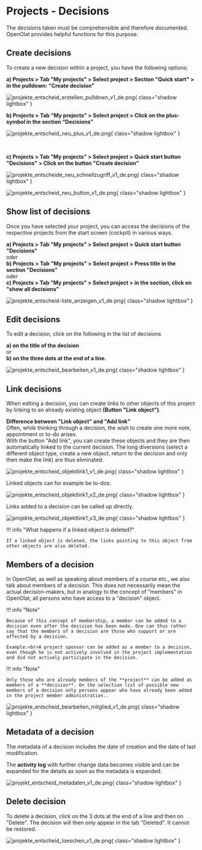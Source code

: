 # Projects - Decisions


The decisions taken must be comprehensible and therefore documented. OpenOlat provides helpful functions for this purpose.

## Create decisions

To create a new decision within a project, you have the following options:

**a) Projects > Tab "My projects" > Select project > Section "Quick start" > in the pulldown: "Create decision"**

![projekte_entscheid_erstellen_pulldown_v1_de.png](assets/projekte_entscheid_erstellen_pulldown_v1_de.png){ class="shadow lightbox" }

**b) Projects > Tab "My projects" > Select project > Click on the plus-symbol in the section "Decisions"**

![projekte_entscheid_neu_plus_v1_de.png](assets/projekte_entscheid_neu_plus_v1_de.png){ class="shadow lightbox" }

<br>

**c) Projects > Tab "My projects" > Select project > Quick start button "Decisions" > Click on the button "Create decision"**

![projekte_entscheide_neu_schnellzugriff_v1_de.png](assets/projekte_entscheide_neu_schnellzugriff_v1_de.png){ class="shadow lightbox" }

![projekte_entscheid_neu_button_v1_de.png](assets/projekte_entscheid_neu_button_v1_de.png){ class="shadow lightbox" }


## Show list of decisions

Once you have selected your project, you can access the decisions of the respective projects from the start screen (cockpit) in various ways.

**a) Projects > Tab "My projects" > Select project > Quick start button "Decisions"**<br>
oder<br>
**b) Projects > Tab "My projects" > Select project > Press title in the section "Decisions"**<br>
oder<br>
**c) Projects > Tab "My projects" > Select project > in the section, click on "show all decisions"**

![projekte_entscheid-liste_anzeigen_v1_de.png](assets/projekte_entscheid-liste_anzeigen_v1_de.png){ class="shadow lightbox" }


## Edit decisions

To edit a decision, click on the following in the list of decisions

**a) on the title of the decision**<br>
or<br>
**b) on the three dots at the end of a line.**

![projekte_entscheid_bearbeiten_v1_de.png](assets/projekte_entscheid_bearbeiten_v1_de.png){ class="shadow lightbox" }


## Link decisions

When editing a decision, you can create links to other objects of this project by linking to an already existing object **(Button "Link object")**.

**Difference between "Link object" and "Add link"**<br>
Often, while thinking through a decision, the wish to create one more note, appointment or to-do arises.<br>
With the button "Add link", you can create these objects and they are then automatically linked to the current decision. The long diversions (select a different object type, create a new object, return to the decision and only then make the link) are thus eliminated.


![projekte_entscheid_objektlink1_v1_de.png](assets/projekte_entscheid_objektlink1_v1_de.png){ class="shadow lightbox" }

Linked objects can for example be to-dos: 

![projekte_entscheid_objektlink1_v2_de.png](assets/projekte_entscheid_objektlink2_v1_de.png){ class="shadow lightbox" }

Links added to a decision can be called up directly.

![projekte_entscheid_objektlink1_v3_de.png](assets/projekte_entscheid_objektlink3_v1_de.png){ class="shadow lightbox" }

!!! info "What happens if a linked object is deleted?"

    If a linked object is deleted, the links pointing to this object from other objects are also deleted.


## Members of a decision

In OpenOlat, as well as speaking about members of a course etc., we also talk about members of a decision. This does not necessarily mean the actual decision-makers, but in analogy to the concept of "members" in OpenOlat, all persons who have access to a "decision" object.

!!! info "Note"

    Because of this concept of membership, a member can be added to a decision even after the decision has been made. One can thus rather say that the members of a decision are those who support or are affected by a decision.
    
    Example:<br>A project sponsor can be added as a member to a decision, even though he is not actively involved in the project implementation and did not actively participate in the decision.


!!! info "Note"

    Only those who are already members of the **project** can be added as members of a **decision**. On the selection list of possible new members of a decision only persons appear who have already been added in the project member administration..


![projekte_entscheid_bearbeiten_mitglied_v1_de.png](assets/projekte_entscheid_bearbeiten_mitglied_v1_de.png){ class="shadow lightbox" }


## Metadata of a decision

The metadata of a decision includes the date of creation and the date of last modification.

The **activity log** with further change data becomes visible and can be expanded for the details as soon as the metadata is expanded.

![projekt_entscheid_metadaten_v1_de.png](assets/projekt_entscheid_metadaten_v1_de.png){ class="shadow lightbox" }



## Delete decision

To delete a decision, click on the 3 dots at the end of a line and then on "Delete". The decision will then only appear in the tab "Deleted". It cannot be restored.

![projekte_entscheid_loeschen_v1_de.png](assets/projekte_entscheid_loeschen_v1_de.png){ class="shadow lightbox" }
